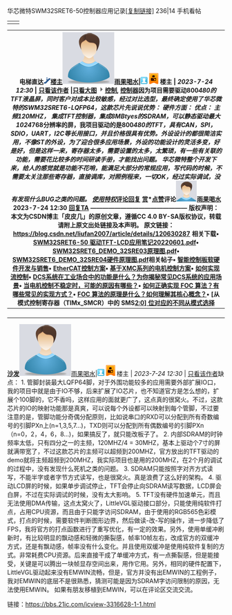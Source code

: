 华芯微特SWM32SRET6-50控制器应用记录[[复制链接\]](https://bbs.21ic.com/icview-3316628-1-1.html?fromuser=) 236|14 手机看帖

|      |      |
| ---- | ---- |
|      |      |

| 电梯直达[![跳转到指定楼层](swm32srt6.assets/fj_btn.png)](javascript:;)**[楼主](https://bbs.21ic.com/icview-3316628-1-1.html)**[![img](swm32srt6.assets/avatar.gif)](https://bbs.21ic.com/u/雨果喝水)[雨果喝水](https://bbs.21ic.com/u/雨果喝水)\|![中级工程师](swm32srt6.assets/online_member2.gif) ![楼主](swm32srt6.assets/ico_lz.png) 楼主 \| *2023-7-24 12:30* \| [只看该作者](https://bbs.21ic.com/icview-3316628-1-1.html?author=雨果喝水) \|[只看大图](https://bbs.21ic.com/forum.php?mod=viewthread&tid=3316628&from=album) ![回帖奖励](swm32srt6.assets/arw_r.gif)[控制](https://bbs.21ic.com/tags/控制-1.html), [控制器](https://bbs.21ic.com/tags/控制器-1.html)因为项目需要驱动800*480的TFT液晶屏，同时客户对成本比较敏感，经过对比选型，最终确定使用了华芯微特的SWM32SRET6-LQFP64，这款芯片先说说优势：  硬件方面： 优点： 主频120MHZ， 集成TFT控制器，集成8MBtyes的SDRAM，可以静态驱动最大1024*768分辨率的屏，我项目驱动的是800*480的TFT，具有CAN，SPI，SDIO，UART，I2C等长用接口，并且价格很具有优势。外设设计的都很简洁实用，不像ST的外设，为了迎合很多应用场景，外设的功能设计的灵活多变，好是好，但是这样一来，寄存器太多，需要设置的太多，太繁琐，有一些有关联的功能，需要花比较多的时间研读手册，才能找出问题。 华芯微特整个开发下来，给人的感觉就是功能不花哨，能满足大部分的常规应用，写代码的时候，不需要太关注那些寄存器，直接调库，对照例程来，一切OK，经过实际调试，没有发现什么BUG之类的问题。  [使用特权](javascript:;)*[评论](https://bbs.21ic.com/forum.php?mod=misc&action=comment&tid=3316628&pid=13560414&extra=page%3D1&page=1)[回复](https://bbs.21ic.com/forum.php?mod=post&action=reply&fid=1130&tid=3316628&reppost=13560414&extra=page%3D1&page=1) [赏](javascript:;)*[点赞](https://bbs.21ic.com/plugin.php?id=ilike:send&ac=showpopup&tid=3316628&pid=13560414&hash=6ac5efce)**评论**[![img](swm32srt6.assets/avatar-17116789529881.gif)](https://bbs.21ic.com/u/雨果喝水)[雨果喝水](https://bbs.21ic.com/u/雨果喝水) 2023-7-24 12:30 [回复TA](javascript:void(0);) ———————————————— 版权声明：本文为CSDN博主「皮皮几」的原创文章，遵循CC 4.0 BY-SA版权协议，转载请附上原文出处链接及本声明。 原文链接：https://blog.csdn.net/liufan2007/article/details/120630287 相关下载• [SWM32SRET6-50 驱动TFT-LCD应用笔记20220601.pdf](https://dl.21ic.com/download/swm32sret6-635813.html)• [SWM32SRET6_DEMO_32SRE03原理图.pdf](https://dl.21ic.com/download/swm32sret6_demo_32sre03-635814.html)• [SWM32SRET6_DEMO_32SRE04硬件原理图.pdf](https://dl.21ic.com/download/swm32sret6_demo_32sre04-635815.html)相关帖子• [智能控制板软硬件开发与销售](https://bbs.21ic.com/icview-3368628-1-1.html)• [EtherCAT控制方案](https://bbs.21ic.com/icview-3368600-1-1.html)• [基于XMC系列的电机控制方案](https://bbs.21ic.com/icview-3368574-1-1.html)• [如何实现流控制](https://bbs.21ic.com/icview-3368390-1-1.html)• [DCS系统在工业场合中的功能是什么？为你揭秘常见DCS系统的应用场景](https://bbs.21ic.com/icview-3368224-1-1.html)• [当电机控制不稳定时，可能的原因有哪些？](https://bbs.21ic.com/icview-3368096-1-1.html)• [如何正确实现 FOC 算法？有哪些常见的实现方式？](https://bbs.21ic.com/icview-3368094-1-1.html)• [FOC 算法的原理是什么？如何理解其核心概念？](https://bbs.21ic.com/icview-3368092-1-1.html)• [从模式控制寄存器（TIMx_SMCR）中的 SMS[2:0\] 位对应的不同从模式选择](https://bbs.21ic.com/icview-3368086-1-1.html) |
| ------------------------------------------------------------ |
|                                                              |
|                                                              |
|                                                              |
|                                                              |

**[沙发](https://bbs.21ic.com/forum.php?mod=redirect&goto=findpost&ptid=3316628&pid=13560418)**[![img](swm32srt6.assets/avatar.gif)](https://bbs.21ic.com/u/雨果喝水)[雨果喝水](https://bbs.21ic.com/u/雨果喝水)|![中级工程师](swm32srt6.assets/online_member2.gif) ![楼主](swm32srt6.assets/ico_lz.png) 楼主 | *2023-7-24 12:30* | [只看该作者](https://bbs.21ic.com/icview-3316628-1-1.html?author=雨果喝水)缺点： 1. 管脚封装最大LQFP64脚，对于外围功能较多的应用需要外部扩展IO口，我的项目中就是由于IO不够，后来扩展了IO芯片，也不知道官方是怎么想的，扩展个100脚的，它不香吗，这样应用的面就更广了，这点真的很窝火。不过，这款芯片的IO的映射功能那是真爽，可以说每个外设都可以映射到每个管脚，不过要注意的是，管脚功能分奇偶分配原则，比如说串口的RXD可以分配到所有奇数编号的引脚PXn上(n=1,3,5,7...)，TXD则可以分配到所有偶数编号的引脚PXn（n=0，2，4，6，8...)，如果搞反了，就只能改板子了。  2. 内部SDRAM的时钟频率太低，只有四分之一的主频，120MHZ/4 = 30MHZ，基本上驱动个7寸的屏就满带宽了，不过这款芯片的主频可以超频到200MHZ，官方放出的TFT驱动的demo就将主频超频到200MHZ，我实际项目也是用的200MHZ，在2个月的调试的过程中，没有发现什么死机之类的问题。  3. SDRAM只能按照字对齐方式读写，不能半字或者字节方式读写，也是很窝火。真是浪费了这么好的架构。  4. 驱动LCD屏的时候，如果单步调试停止，TFT会停止向SDRAM读写数据，LCD屏会白屏，不过在实际调试的时候，没有太大影响。  5. TFT没有硬件加速单元，而且无法使用DMA传输，这点太窝火了，LittleVGL驱动接口部分，只能使用纯软件打点，占用CPU资源，而且由于只能字访问SDRAM，由于使用的RGB565色彩模式，打点的时候，需要软件判断图形边界，然后做读-改-写的操作，进一步降低了FPS，我将官方的打点函数进行了重写优化，有一定的效果。另外，使用单缓冲刷新时，有比较明显的飘动感和轻微的撕裂感，帧率10帧左右，改成官方的双缓冲方式，还是有飘动感，帧率没有什么变化。并且使用双缓冲是使用纯软件复制的方式。非常耗费CPU资源。后来直接干成了单缓冲方式，有一点撕裂感，但是能接受，关键是可以腾出一块帧显存空间出来，用作它用。另外，相同的硬件配置下，LittleVGL驱动起来没有EMWIN流畅，但是，官方并没有出EMWIN的工程例子，我对EMWIN的底层不是很熟悉，猜测可能是因为SDRAM字访问限制的原因，无法使用EMWIN。 如果有朋友移植到EMWIN，可以在评论区交流交流。 





链接：https://bbs.21ic.com/icview-3316628-1-1.html